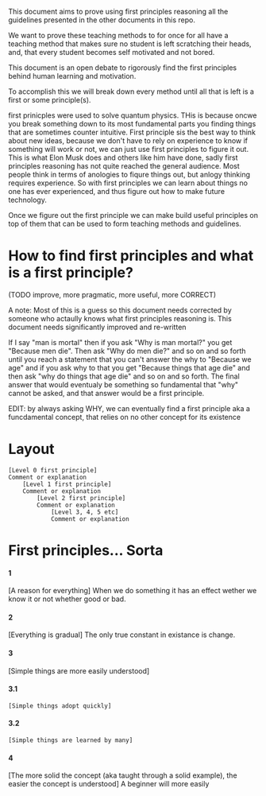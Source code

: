 This document aims to prove using first principles reasoning all the guidelines presented in the other documents in this repo.

We want to prove these teaching methods to for once for all have a teaching method that makes sure no student is left scratching their heads, and, that every student becomes self motivated and not bored.

This document is an open debate to rigorously find the first principles behind human learning and motivation.

To accomplish this we will break down every method until all that is left is a first or some principle(s).

first prinicples were used to solve quantum physics. THis is because oncwe you break something down to its most fundamental parts you finding things that are sometimes counter intuitive. First principle sis the best way to think about new ideas, because we don't have to rely on experience to know if something will work or not, we can just use first principles to figure it out. This is what Elon Musk does and others like him have done, sadly first principles reasoning has not quite reached the general audience. Most people think in terms of anologies to fiqure things out, but anlogy thinking requires experience. So with first principles we can learn about things no one has ever experienced, and thus figure out how to make future technology.

Once we figure out the first principle we can make build useful principles on top of them that can be used to form teaching methods and guidelines.


# How to find first principles and what is a first principle?
(TODO improve, more pragmatic, more useful, more CORRECT)

A note: Most of this is a guess so this document needs corrected by someone who actaully knows what first principles reasoning is. This document needs significantly improved and re-written

If I say "man is mortal" then if you ask "Why is man mortal?" you get "Because men die". Then ask "Why do men die?" and so on and so forth until you reach a statement that you can't answer the why to "Because we age" and if you ask why to that you get "Because things that age die" and then ask "why do things that age die" and so on and so forth. The final answer that would eventualy be something so fundamental that "why" cannot be asked, and that answer would be a first principle.

EDIT:
by always asking WHY, we can eventually find a first principle aka a funcdamental concept, that relies on no other concept for its existence


# Layout
```
[Level 0 first principle]
Comment or explanation
    [Level 1 first principle]
    Comment or explanation
        [Level 2 first principle]
        Comment or explanation
            [Level 3, 4, 5 etc]
            Comment or explanation

```

# First principles... Sorta

#### 1
[A reason for everything]
When we do something it has an effect wether we know it or not whether good or bad.

#### 2
[Everything is gradual]
The only true constant in existance is change.

#### 3
[Simple things are more easily understood]

#### 3.1
    [Simple things adopt quickly]

#### 3.2
    [Simple things are learned by many]

#### 4
[The more solid the concept (aka taught through a solid example), the easier the concept is understood]
A beginner will more easily 
